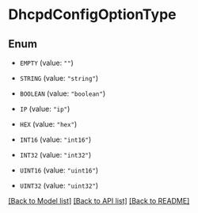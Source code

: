 # DhcpdConfigOptionType

## Enum


* `EMPTY` (value: `""`)

* `STRING` (value: `"string"`)

* `BOOLEAN` (value: `"boolean"`)

* `IP` (value: `"ip"`)

* `HEX` (value: `"hex"`)

* `INT16` (value: `"int16"`)

* `INT32` (value: `"int32"`)

* `UINT16` (value: `"uint16"`)

* `UINT32` (value: `"uint32"`)


[[Back to Model list]](../README.md#documentation-for-models) [[Back to API list]](../README.md#documentation-for-api-endpoints) [[Back to README]](../README.md)


